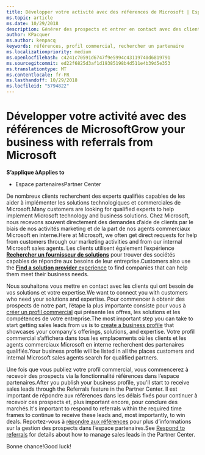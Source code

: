 ```yaml
---
title: Développer votre activité avec des références de Microsoft | Espace partenaires
ms.topic: article
ms.date: 10/29/2018
description: Générer des prospects et entrer en contact avec des clients qui ont besoin d’aide pour mettre en œuvre des solutions et des produits Microsoft.
author: KPacquer
ms.author: kenpacq
keywords: références, profil commercial, rechercher un partenaire
ms.localizationpriority: medium
ms.openlocfilehash: c4241c70591d6747f9e5994c43119740d6819791
ms.sourcegitcommit: ed22f6825d3af1d19385198b4d511e4b39d5e353
ms.translationtype: MT
ms.contentlocale: fr-FR
ms.lasthandoff: 10/29/2018
ms.locfileid: "5794822"
---
```

<!-- FWLink:  https://go.microsoft.com/fwlink/?linkid=849775 (top of page) -->

# <a name="grow-your-business-with-referrals-from-microsoft"></a><span data-ttu-id="91baa-104">Développer votre activité avec des références de Microsoft</span><span class="sxs-lookup"><span data-stu-id="91baa-104">Grow your business with referrals from Microsoft</span></span>

**<span data-ttu-id="91baa-105">S’applique à</span><span class="sxs-lookup"><span data-stu-id="91baa-105">Applies to</span></span>**

-  <span data-ttu-id="91baa-106">Espace partenaires</span><span class="sxs-lookup"><span data-stu-id="91baa-106">Partner Center</span></span>

<span data-ttu-id="91baa-107">De nombreux clients recherchent des experts qualifiés capables de les aider à implémenter les solutions technologiques et commerciales de Microsoft.</span><span class="sxs-lookup"><span data-stu-id="91baa-107">Many customers are looking for qualified experts to help implement Microsoft technology and business solutions.</span></span> <span data-ttu-id="91baa-108">Chez Microsoft, nous recevons souvent directement des demandes d’aide de clients par le biais de nos activités marketing et de la part de nos agents commerciaux Microsoft en interne.</span><span class="sxs-lookup"><span data-stu-id="91baa-108">Here at Microsoft, we often get direct requests for help from customers through our marketing activities and from our internal Microsoft sales agents.</span></span> <span data-ttu-id="91baa-109">Les clients utilisent également l’expérience [**Rechercher un fournisseur de solutions**](https://www.microsoft.com/solution-providers/search) pour trouver des sociétés capables de répondre aux besoins de leur entreprise.</span><span class="sxs-lookup"><span data-stu-id="91baa-109">Customers also use the [**Find a solution provider** experience](https://www.microsoft.com/solution-providers/search) to find companies that can help them meet their business needs.</span></span> 

<span data-ttu-id="91baa-110">Nous souhaitons vous mettre en contact avec les clients qui ont besoin de vos solutions et votre expertise.</span><span class="sxs-lookup"><span data-stu-id="91baa-110">We want to connect you with customers who need your solutions and expertise.</span></span> <span data-ttu-id="91baa-111">Pour commencer à obtenir des prospects de notre part, l’étape la plus importante consiste pour vous à [créer un profil commercial](create-a-marketing-profile.md) qui présente les offres, les solutions et les compétences de votre entreprise.</span><span class="sxs-lookup"><span data-stu-id="91baa-111">The most important step you can take to start getting sales leads from us is to [create a business profile](create-a-marketing-profile.md) that showcases your company's offerings, solutions, and expertise.</span></span> <span data-ttu-id="91baa-112">Votre profil commercial s’affichera dans tous les emplacements où les clients et les agents commerciaux Microsoft en interne recherchent des partenaires qualifiés.</span><span class="sxs-lookup"><span data-stu-id="91baa-112">Your business profile will be listed in all the places customers and internal Microsoft sales agents search for qualified partners.</span></span> 

 <span data-ttu-id="91baa-113">Une fois que vous publiez votre profil commercial, vous commencerez à recevoir des prospects via la fonctionnalité références dans l’espace partenaires.</span><span class="sxs-lookup"><span data-stu-id="91baa-113">After you publish your business profile, you'll start to receive sales leads through the Referrals feature in the Partner Center.</span></span> <span data-ttu-id="91baa-114">Il est important de répondre aux références dans les délais fixés pour continuer à recevoir ces prospects et, plus important encore, pour conclure des marchés.</span><span class="sxs-lookup"><span data-stu-id="91baa-114">It's important to respond to referrals within the required time frames to continue to receive these leads and, most importantly, to win deals.</span></span> <span data-ttu-id="91baa-115">Reportez-vous à [répondre aux références](responding-to-referrals.md) pour plus d’informations sur la gestion des prospects dans l’espace partenaires.</span><span class="sxs-lookup"><span data-stu-id="91baa-115">See [Respond to referrals](responding-to-referrals.md) for details about how to manage sales leads in the Partner Center.</span></span>  

<span data-ttu-id="91baa-116">Bonne chance!</span><span class="sxs-lookup"><span data-stu-id="91baa-116">Good luck!</span></span>

<!-- 
*  [Analyze your business profile](analyze-your-marketing-profile.md) Regularly review and optimize your business profile to make sure you’re getting in front of your target customers.
-->
